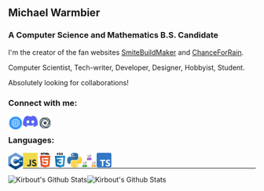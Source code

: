 ## Michael Warmbier

### A Computer Science and Mathematics B.S. Candidate

I'm the creator of the fan websites [SmiteBuildMaker](http://Smitebuildmaker.com) and [ChanceForRain](http://chanceforrain.info/).

Computer Scientist, Tech-writer, Developer, Designer, Hobbyist, Student.

Absolutely looking for collaborations!

### Connect with me:

[<img align="left" alt="My Website" width="30px" src="icons/internet.png"/>][website]
[<img align="left" alt="Discord Community" width="30px" src="icons/discord.png"/>][discord]
[<img align="left" alt="Kirbout on Repl.it" width="30px" src="icons/repl.png"/>][myRepl]

</br>

### Languages:

<img align="left" alt="C++ and C languages" width="30px" src="icons/C++.png"/>
<img align="left" alt="JavaScript" width="30px" src="icons/javascript.png"/>
<img align="left" alt="HTML5" width="30px" src="icons/html.png"/>
<img align="left" alt="HCSS3" width="30px" src="icons/css.png"/>
<img align="left" alt="Python" width="30px" src="icons/python.png"/>
<img align="left" alt="JSON, YAML, XML" width="30px" src="icons/json_yaml_xml.png"/>
<img align="left" alt="TypeScript" width="30px" src="icons/ts.png"/>

</br>

---

<img align="left" alt="Kirbout's Github Stats" src="https://github-readme-stats.vercel.app/api/top-langs?username=MichaelWarmbier&show_icons=true&locale=en&layout=compact&theme=react"/>
<img align="left" alt="Kirbout's Github Stats" src="https://github-readme-stats.vercel.app/api?username=michaelwarmbier&show_icons=true&locale=en&theme=react"/>

[website]: http://michaelwarmbier.com
[discord]: https://discord.gg/nEBXeQWzPR
[youtube]: https://www.youtube.com/channel/UC1HP88o4kwLze82F2KDPoVw
[myRepl]: https://replit.com/@Kirbout

[github]: https://github.com/
[repl]: ttps://replit.com/
[atom]: https://atom.io/
[node]: https://nodejs.org/en/
[ts]: https://www.typescriptlang.org/
[visualstudio]: https://code.visualstudio.com/
[gamemaker]: https://www.yoyogames.com/en/gamemaker
[markdown]: https://www.markdownguide.org/
[codepen]: https://codepen.io/


